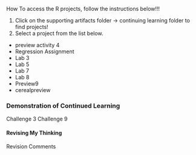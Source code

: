 

How To access the R projects, follow the instructions below!!!
1. Click on the supporting artifacts folder -> continuing learning folder to find projects!
2. Select a project from the list below.
- preview activity 4
- Regression Assignment
- Lab 3
- Lab 5
- Lab 7 
- Lab 8
- Preview9
- cerealpreview


### Demonstration of Continued Learning
Challenge 3
Challenge 9

#### Revising My Thinking
Revision Comments


